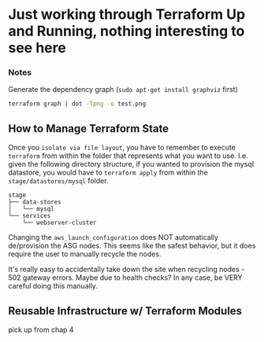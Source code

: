 # Just working through Terraform Up and Running, nothing interesting to see here

### Notes

Generate the dependency graph (`sudo apt-get install graphviz` first)

```bash
terraform graph | dot -Tpng -o test.png
```

## How to Manage Terraform State

Once you `isolate via file layout`, you have to remember to execute `terraform` from within the folder that represents what you want to use.  I.e. given the following directory structure, if you wanted to provision the mysql datastore, you would have to `terraform apply` from within the `stage/datastores/mysql` folder.

```text
stage
├── data-stores
│   └── mysql
└── services
    └── webserver-cluster
```

Changing the `aws_launch_configuration` does NOT automatically de/provision the ASG nodes.  This seems like the safest behavior, but it does require the user to manually recycle the nodes.

It's really easy to accidentally take down the site when recycling nodes - 502 gateway errors.  Maybe due to health checks?  In any case, be VERY careful doing this manually.

## Reusable Infrastructure w/ Terraform Modules

pick up from chap 4